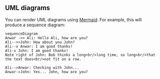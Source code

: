 ## UML diagrams

You can render UML diagrams using [Mermaid](https://mermaidjs.github.io/). For example, this will produce a sequence diagram:

```mermaid
sequenceDiagram
Anwar ->> Ali: Hello Ali, how are you?
Ali-->>John: How about you John?
Ali--x Anwar: I am good thanks!
Ali-x John: I am good thanks!
Note right of John: Bob thinks a long<br/>long time, so long<br/>that the text does<br/>not fit on a row.

Ali-->Anwar: Checking with John...
Anwar->John: Yes... John, how are you?
```
